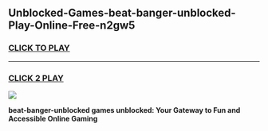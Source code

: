 
## Unblocked-Games-beat-banger-unblocked-Play-Online-Free-n2gw5
<h3>
<a href="https://premium76.site?title=beat-banger-unblocked&ref=26A">CLICK TO PLAY</a></h3>
<hr>

<h3>
<a href="https://premium76.site?title=beat-banger-unblocked&ref=26A">CLICK 2 PLAY</a>
  
</h3>

<a href="https://premium76.site?title=beat-banger-unblocked&ref=26A"><img src="https://clearcache.store/games.png"></a>


**beat-banger-unblocked games unblocked: Your Gateway to Fun and Accessible Online Gaming**
